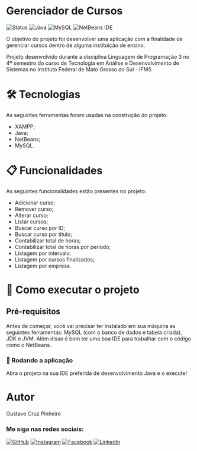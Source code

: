 # Gerenciador de Cursos

![Status](http://img.shields.io/static/v1?label=Status&message=FINALIZADO&color=GREEN&style=for-the-badge)
![Java](https://img.shields.io/badge/java-%23ED8B00.svg?style=for-the-badge&logo=openjdk&logoColor=white)
![MySQL](https://img.shields.io/badge/mysql-%2300f.svg?style=for-the-badge&logo=mysql&logoColor=white)
![NetBeans IDE](https://img.shields.io/badge/NetBeansIDE-1B6AC6.svg?style=for-the-badge&logo=apache-netbeans-ide&logoColor=white)

O objetivo do projeto foi desenvolver uma aplicação com a finalidade de gerenciar cursos dentro de alguma instituição de ensino. 

Projeto desenvolvido durante a disciplina Linguagem de Programação 3 no 4º semestro do curso de Tecnologia em Análise e Desenvolvimento de Sistemas no Instituto Federal de Mato Grosso do Sul - IFMS


# 🛠 Tecnologias
As seguintes ferramentas foram usadas na construção do projeto:
* XAMPP;
* Java;
* NetBeans;
* MySQL.

# 📋 Funcionalidades
As seguintes funcionalidades estão presentes no projeto:
* Adicionar curso;
* Remover curso;
* Alterar curso;
* Listar cursos;
* Buscar curso por ID;
* Buscar curso por título;
* Contabilizar total de horas;
* Contabilizar total de horas por período;
* Listagem por intervalo;
* Listagem por cursos finalizados;
* Listagem por empresa.

# 🚀 Como executar o projeto

## Pré-requisitos
Antes de começar, você vai precisar ter instalado em sua máquina as seguintes ferramentas: MySQL (com o banco de dados e tabela criada), JDK e JVM. Além disso é bom ter uma boa IDE para trabalhar com o código como o NetBeans.

### 🧭 Rodando a aplicação
Abra o projeto na sua IDE preferida de desenvolvimento Java e o execute!

# Autor
Gustavo Cruz Pinheiro

### Me siga nas redes sociais:
<a href="https:/https://github.com/Gustavo-Cruz-Pinheiro">![GitHub](https://img.shields.io/badge/github-%23121011.svg?style=for-the-badge&logo=github&logoColor=white)</a>
<a href="https://www.instagram.com/gusttavo.cruz">![Instagram](https://img.shields.io/badge/Instagram-%23E4405F.svg?style=for-the-badge&logo=Instagram&logoColor=white)</a>
<a href="https://www.facebook.com/gustavocruzpinheiro">![Facebook](https://img.shields.io/badge/Facebook-%231877F2.svg?style=for-the-badge&logo=Facebook&logoColor=white)</a>
<a href="https://www.linkedin.com/in/gustavo-cruz-pinheiro-61b852217/">![LinkedIn](https://img.shields.io/badge/linkedin-%230077B5.svg?style=for-the-badge&logo=linkedin&logoColor=white)</a>